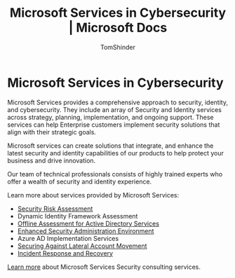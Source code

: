 ﻿---
title: Microsoft Services in Cybersecurity | Microsoft Docs
description: The article provides an introduction about Microsoft services related to cybersecurity and how to obtain more information about these services.
services: security
documentationcenter: na
author: TomShinder
manager: barbkess
editor: TomSh

ms.assetid: 925ba3c6-fe35-413a-98ea-e1a1461f3022
ms.service: information-protection
ms.subservice: aiplabels
ms.topic: article
ms.tgt_pltfrm: na
ms.workload: na
ms.date: 01/14/2019
ms.author: terrylan

---
# Microsoft Services in Cybersecurity

Microsoft Services provides a comprehensive approach to security, identity, and cybersecurity. They include an array of Security and Identity services across strategy, planning, implementation, and ongoing support. These services can help Enterprise customers implement security solutions that align with their strategic goals.

Microsoft services can create solutions that integrate, and enhance the latest security and identity capabilities of our products to help protect your business and drive innovation.

Our team of technical professionals consists of highly trained experts who offer a wealth of security and identity experience.

Learn more about services provided by Microsoft Services:

* [Security Risk Assessment](https://download.microsoft.com/download/5/D/0/5D06F4EA-EAA1-4224-99E2-0C0F45E941D0/Microsoft%20Security%20Risk%20Asessment%20Datasheet.pdf)
* Dynamic Identity Framework Assessment
* [Offline Assessment for Active Directory Services](https://download.microsoft.com/download/1/C/1/1C15BA51-840E-498D-86C6-4BD35D33C79E/Prerequisites_Offline_AD.pdf)
* [Enhanced Security Administration Environment](https://download.microsoft.com/download/A/C/5/AC5D21A6-E04B-4DC4-B1F2-AE060319A4D7/Premier_Support_for_Security/Popis/Enhanced-Security-Admin-Environment-Solution-Datasheet-%5BEN%5D.pdf)
* Azure AD Implementation Services
* [Securing Against Lateral Account Movement](/azure-advanced-threat-protection/use-case-lateral-movement-path)
* [Incident Response and Recovery](/microsoft-365/compliance/gdpr-breach-microsoft-support-professional-services#data-protection-incident-response-overview)

[Learn more](https://aka.ms/cyberserv) about Microsoft Services Security consulting services.
